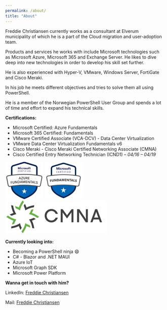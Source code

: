 ```yaml
---
permalink: /about/
title: "About"
---
```


Freddie Christiansen currently works as a consultant at Elverum municipality of which he is a part of the Cloud migration and user-adoption team.

Products and services he works with include Microsoft technologies such as Microsoft Azure, Microsoft 365 and Exchange Server.
He likes to dive deep into new technologies in order to develop his skill set further.

He is also experienced with Hyper-V, VMware, Windows Server, FortiGate and Cisco Meraki.

In his job he meets different objectives and tries to solve them all using PowerShell.

He is a member of the Norwegian PowerShell User Group and spends a lot of time and effort to expand his technical skills.
  
  
 
**Certifications:**

* Microsoft Certified: Azure Fundamentals
* Microsoft 365 Certified: Fundamentals
* VMware Certified Associate (VCA-DCV) - Data Center Virtualization
* VMware Data Center Virtualization Fundamentals v6
* Cisco Meraki - Cisco Meraki Certified Networking Associate (CMNA)
* Cisco Certified Entry Networking Technician (ICND1) – *04/16 – 04/19*


<img src="/assets/images/azure-fundamentals-600x600.png" alt="AZ900" width="120" height="120">

<img src="/assets/images/microsoft-certified-fundamentals-badge.svg" alt="MS365" width="120" height="120">

<img src="/assets/images/CMNA.png" alt="MS365" width="320" height="105">




**Currently looking into:**

* Becoming a PowerShell ninja :smile:
* C# - Blazor and .NET MAUI
* Azure IoT
* Microsoft Graph SDK
* Microsoft Power Platform



**Wanna get in touch with him?**

LinkedIn: [Freddie Christiansen](<https://www.linkedin.com/in/freddie-christiansen-64305b106>)

Mail: [Freddie Christiansen](<mailto:freddie@cloudpilot.no>)



